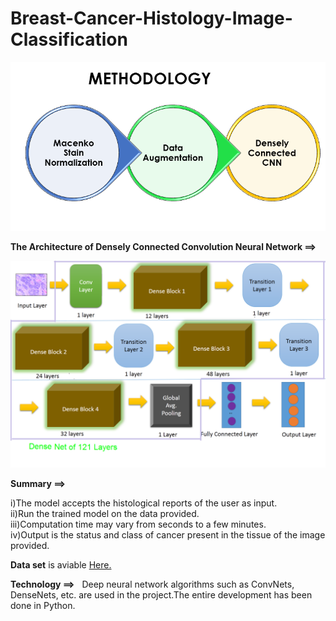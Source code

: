 # Breast-Cancer-Histology-Image-Classification
                                                 

![Methodology](/Image/Methods.PNG)

**The Architecture of Densely Connected Convolution Neural Network ==>**                                                                                                                                                                                                                      

![DenseNet](/Image/DenseNet.PNG)

**Summary ==>**

i)The model accepts the histological reports of the user as input.                                                                        
ii)Run the trained model on the data provided.                                                                                             
iii)Computation time may vary from seconds to a few minutes.                                                                              
iv)Output is the status and class of cancer present in the tissue of the image provided.  

**Data set** is aviable [Here.](https://rdm.inesctec.pt/dataset/nis-2017-003)


**Technology ==>**                                                                                                                                                                                                                                                                                                                                                                                                    
Deep neural network algorithms such as ConvNets, DenseNets, etc. are used in the project.The entire development has been done in Python.
